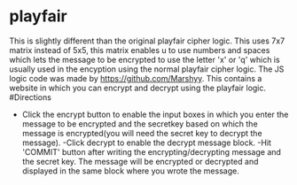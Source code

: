 # playfair
This is slightly different than the original playfair cipher logic.
This uses 7x7 matrix instead of 5x5, this matrix enables u to use numbers and spaces which lets the message to be encrypted to use the letter 'x' or 'q' which is usually used in the encyption using the normal playfair cipher logic.
The JS logic code was made by https://github.com/Marshyy.
This contains a website in which you can encrypt and decrypt using the playfair logic.
#Directions
- Click the encrypt button to enable the input boxes in which you enter the message to be encrypted and the secretkey based on which the message is encrypted(you will need the secret key to decrypt the message).
-Click decrypt to enable the decrypt message block.
-Hit 'COMMIT' button after writing the encrypting/decrypting message and the secret key.
The message will be encrypted or decrypted and displayed in the same block where you wrote the message.
